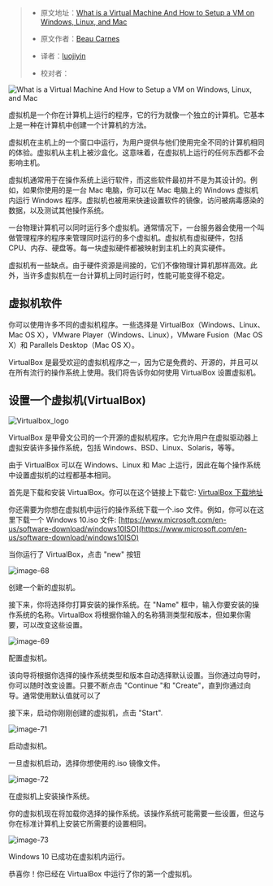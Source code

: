 > - 原文地址：[What is a Virtual Machine And How to Setup a VM on Windows, Linux, and Mac](https://www.freecodecamp.org/news/what-is-a-virtual-machine-and-how-to-setup-a-vm-on-windows-linux-and-mac/)
> - 原文作者：[Beau Carnes](https://www.freecodecamp.org/news/author/beau/)
>
> - 译者：[luojiyin](https://github.com/luojiyin1987)
> - 校对者：

![What is a Virtual Machine And How to Setup a VM on Windows, Linux, and Mac](https://cdn-media-2.freecodecamp.org/w1280/5f9c9e98740569d1a4ca3df6.jpg)

虚拟机是一个你在计算机上运行的程序，它的行为就像一个独立的计算机。它基本上是一种在计算机中创建一个计算机的方法。

虚拟机在主机上的一个窗口中运行，为用户提供与他们使用完全不同的计算机相同的体验。虚拟机从主机上被沙盒化。这意味着，在虚拟机上运行的任何东西都不会影响主机。

虚拟机通常用于在操作系统上运行软件，而这些软件最初并不是为其设计的。例如，如果你使用的是一台 Mac 电脑，你可以在 Mac 电脑上的 Windows 虚拟机内运行 Windows 程序。虚拟机也被用来快速设置软件的镜像，访问被病毒感染的数据，以及测试其他操作系统。

一台物理计算机可以同时运行多个虚拟机。通常情况下，一台服务器会使用一个叫做管理程序的程序来管理同时运行的多个虚拟机。虚拟机有虚拟硬件，包括 CPU、内存、硬盘等。每一块虚拟硬件都被映射到主机上的真实硬件。

虚拟机有一些缺点。由于硬件资源是间接的，它们不像物理计算机那样高效。此外，当许多虚拟机在一台计算机上同时运行时，性能可能变得不稳定。

## 虚拟机软件

你可以使用许多不同的虚拟机程序。一些选择是 VirtualBox（Windows、Linux、Mac OS X），VMware Player（Windows、Linux），VMware Fusion（Mac OS X）和 Parallels Desktop（Mac OS X）。

VirtualBox 是最受欢迎的虚拟机程序之一，因为它是免费的、开源的，并且可以在所有流行的操作系统上使用。我们将告诉你如何使用 VirtualBox 设置虚拟机。

## 设置一个虚拟机(VirtualBox)

![Virtualbox_logo](https://upload.wikimedia.org/wikipedia/commons/d/d5/Virtualbox_logo.png)

VirtualBox 是甲骨文公司的一个开源的虚拟机程序。它允许用户在虚拟驱动器上虚拟安装许多操作系统，包括 Windows、BSD、Linux、Solaris，等等。

由于 VirtualBox 可以在 Windows、Linux 和 Mac 上运行，因此在每个操作系统中设置虚拟机的过程都基本相同。

首先是下载和安装 VirtualBox。你可以在这个链接上下载它: [VirtualBox 下载地址](https://www.virtualbox.org/wiki/Downloads)

你还需要为你想在虚拟机中运行的操作系统下载一个.iso 文件。例如，你可以在这里下载一个 Windows 10.iso 文件:  [https://www.microsoft.com/en-us/software-download/windows10ISO](https://www.microsoft.com/en-us/software-download/windows10ISO)

当你运行了 VirtualBox，点击 "new" 按钮

![image-68](https://www.freecodecamp.org/news/content/images/2019/10/image-68.png)

创建一个新的虚拟机。

接下来，你将选择你打算安装的操作系统。在 "Name" 框中，输入你要安装的操作系统的名称。VirtualBox 将根据你输入的名称猜测类型和版本，但如果你需要，可以改变这些设置。

![image-69](https://www.freecodecamp.org/news/content/images/2019/10/image-69.png)

配置虚拟机。

该向导将根据你选择的操作系统类型和版本自动选择默认设置。当你通过向导时，你可以随时改变设置。只要不断点击 "Continue "和 "Create"，直到你通过向导。通常使用默认值就可以了

接下来，启动你刚刚创建的虚拟机，点击 "Start".

![image-71](https://www.freecodecamp.org/news/content/images/2019/10/image-71.png)

启动虚拟机。

一旦虚拟机启动，选择你想使用的.iso 镜像文件。

![image-72](https://www.freecodecamp.org/news/content/images/2019/10/image-72.png)

在虚拟机上安装操作系统。

你的虚拟机现在将加载你选择的操作系统。该操作系统可能需要一些设置，但这与你在标准计算机上安装它所需要的设置相同。

![image-73](https://www.freecodecamp.org/news/content/images/2019/10/image-73.png)

Windows 10 已成功在虚拟机内运行。

恭喜你！你已经在 VirtualBox 中运行了你的第一个虚拟机。
